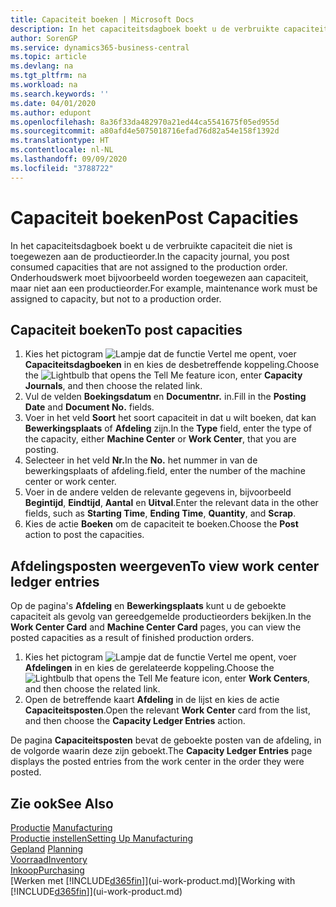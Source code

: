```yaml
---
title: Capaciteit boeken | Microsoft Docs
description: In het capaciteitsdagboek boekt u de verbruikte capaciteit die niet is toegewezen aan de productieorder. Onderhoudswerk moet bijvoorbeeld worden toegewezen aan capaciteit, maar niet aan een productieorder.
author: SorenGP
ms.service: dynamics365-business-central
ms.topic: article
ms.devlang: na
ms.tgt_pltfrm: na
ms.workload: na
ms.search.keywords: ''
ms.date: 04/01/2020
ms.author: edupont
ms.openlocfilehash: 8a36f33da482970a21ed44ca5541675f05ed955d
ms.sourcegitcommit: a80afd4e5075018716efad76d82a54e158f1392d
ms.translationtype: HT
ms.contentlocale: nl-NL
ms.lasthandoff: 09/09/2020
ms.locfileid: "3788722"
---
```

# <a name="post-capacities"></a><span data-ttu-id="eebdc-104">Capaciteit boeken</span><span class="sxs-lookup"><span data-stu-id="eebdc-104">Post Capacities</span></span>
<span data-ttu-id="eebdc-105">In het capaciteitsdagboek boekt u de verbruikte capaciteit die niet is toegewezen aan de productieorder.</span><span class="sxs-lookup"><span data-stu-id="eebdc-105">In the capacity journal, you post consumed capacities that are not assigned to the production order.</span></span> <span data-ttu-id="eebdc-106">Onderhoudswerk moet bijvoorbeeld worden toegewezen aan capaciteit, maar niet aan een productieorder.</span><span class="sxs-lookup"><span data-stu-id="eebdc-106">For example, maintenance work must be assigned to capacity, but not to a production order.</span></span>  

## <a name="to-post-capacities"></a><span data-ttu-id="eebdc-107">Capaciteit boeken</span><span class="sxs-lookup"><span data-stu-id="eebdc-107">To post capacities</span></span>  
1.  <span data-ttu-id="eebdc-108">Kies het pictogram ![Lampje dat de functie Vertel me opent](media/ui-search/search_small.png "Vertel me wat u wilt doen"), voer **Capaciteitsdagboeken** in en kies de desbetreffende koppeling.</span><span class="sxs-lookup"><span data-stu-id="eebdc-108">Choose the ![Lightbulb that opens the Tell Me feature](media/ui-search/search_small.png "Tell me what you want to do") icon, enter **Capacity Journals**, and then choose the related link.</span></span>  
2.  <span data-ttu-id="eebdc-109">Vul de velden **Boekingsdatum** en **Documentnr.** in.</span><span class="sxs-lookup"><span data-stu-id="eebdc-109">Fill in the **Posting Date** and **Document No.** fields.</span></span>  
3.  <span data-ttu-id="eebdc-110">Voer in het veld **Soort** het soort capaciteit in dat u wilt boeken, dat kan **Bewerkingsplaats** of **Afdeling** zijn.</span><span class="sxs-lookup"><span data-stu-id="eebdc-110">In the **Type** field, enter the type of the capacity, either **Machine Center** or **Work Center**, that you are posting.</span></span>  
4.  <span data-ttu-id="eebdc-111">Selecteer in het veld **Nr.**</span><span class="sxs-lookup"><span data-stu-id="eebdc-111">In the **No.**</span></span> <span data-ttu-id="eebdc-112">het nummer in van de bewerkingsplaats of afdeling.</span><span class="sxs-lookup"><span data-stu-id="eebdc-112">field, enter the number of the machine center or work center.</span></span>  
5.  <span data-ttu-id="eebdc-113">Voer in de andere velden de relevante gegevens in, bijvoorbeeld **Begintijd**, **Eindtijd**, **Aantal** en **Uitval**.</span><span class="sxs-lookup"><span data-stu-id="eebdc-113">Enter the relevant data in the other fields, such as **Starting Time**, **Ending Time**, **Quantity**, and **Scrap**.</span></span>  
6.  <span data-ttu-id="eebdc-114">Kies de actie **Boeken** om de capaciteit te boeken.</span><span class="sxs-lookup"><span data-stu-id="eebdc-114">Choose the **Post** action to post the capacities.</span></span>  

## <a name="to-view-work-center-ledger-entries"></a><span data-ttu-id="eebdc-115">Afdelingsposten weergeven</span><span class="sxs-lookup"><span data-stu-id="eebdc-115">To view work center ledger entries</span></span>  
<span data-ttu-id="eebdc-116">Op de pagina's **Afdeling** en **Bewerkingsplaats** kunt u de geboekte capaciteit als gevolg van gereedgemelde productieorders bekijken.</span><span class="sxs-lookup"><span data-stu-id="eebdc-116">In the **Work Center Card** and **Machine Center Card** pages, you can view the posted capacities as a result of finished production orders.</span></span>    
1.  <span data-ttu-id="eebdc-117">Kies het pictogram ![Lampje dat de functie Vertel me opent](media/ui-search/search_small.png "Vertel me wat u wilt doen"), voer **Afdelingen** in en kies de gerelateerde koppeling.</span><span class="sxs-lookup"><span data-stu-id="eebdc-117">Choose the ![Lightbulb that opens the Tell Me feature](media/ui-search/search_small.png "Tell me what you want to do") icon, enter **Work Centers**, and then choose the related link.</span></span>  
2.  <span data-ttu-id="eebdc-118">Open de betreffende kaart **Afdeling** in de lijst en kies de actie **Capaciteitsposten**.</span><span class="sxs-lookup"><span data-stu-id="eebdc-118">Open the relevant **Work Center** card from the list, and then choose the **Capacity Ledger Entries** action.</span></span>  

<span data-ttu-id="eebdc-119">De pagina **Capaciteitsposten** bevat de geboekte posten van de afdeling, in de volgorde waarin deze zijn geboekt.</span><span class="sxs-lookup"><span data-stu-id="eebdc-119">The **Capacity Ledger Entries** page displays the posted entries from the work center in the order they were posted.</span></span>   

## <a name="see-also"></a><span data-ttu-id="eebdc-120">Zie ook</span><span class="sxs-lookup"><span data-stu-id="eebdc-120">See Also</span></span>  
<span data-ttu-id="eebdc-121">[Productie](production-manage-manufacturing.md)  </span><span class="sxs-lookup"><span data-stu-id="eebdc-121">[Manufacturing](production-manage-manufacturing.md)  </span></span>  
[<span data-ttu-id="eebdc-122">Productie instellen</span><span class="sxs-lookup"><span data-stu-id="eebdc-122">Setting Up Manufacturing</span></span>](production-configure-production-processes.md)  
<span data-ttu-id="eebdc-123">[Gepland](production-planning.md)    </span><span class="sxs-lookup"><span data-stu-id="eebdc-123">[Planning](production-planning.md)    </span></span>  
[<span data-ttu-id="eebdc-124">Voorraad</span><span class="sxs-lookup"><span data-stu-id="eebdc-124">Inventory</span></span>](inventory-manage-inventory.md)  
[<span data-ttu-id="eebdc-125">Inkoop</span><span class="sxs-lookup"><span data-stu-id="eebdc-125">Purchasing</span></span>](purchasing-manage-purchasing.md)  
<span data-ttu-id="eebdc-126">[Werken met [!INCLUDE[d365fin](includes/d365fin_md.md)]](ui-work-product.md)</span><span class="sxs-lookup"><span data-stu-id="eebdc-126">[Working with [!INCLUDE[d365fin](includes/d365fin_md.md)]](ui-work-product.md)</span></span>
